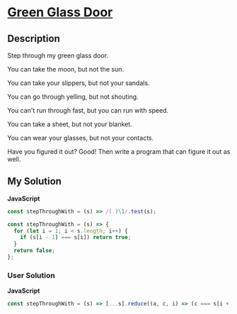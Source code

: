 # [Green Glass Door](https://www.codewars.com/kata/5642bf07a586135a6f000004)

## Description

Step through my green glass door.

You can take the moon, but not the sun.

You can take your slippers, but not your sandals.

You can go through yelling, but not shouting.

You can't run through fast, but you can run with speed.

You can take a sheet, but not your blanket.

You can wear your glasses, but not your contacts.

Have you figured it out? Good! Then write a program that can figure it out as well.

## My Solution

**JavaScript**

```js
const stepThroughWith = (s) => /(.)\1/.test(s);
```

```js
const stepThroughWith = (s) => {
  for (let i = 1; i < s.length; i++) {
    if (s[i - 1] === s[i]) return true;
  }
  return false;
};
```

### User Solution

**JavaScript**

```js
const stepThroughWith = (s) => [...s].reduce((a, c, i) => (c === s[i + 1] ? true : a), false);
```
